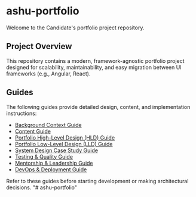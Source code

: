 # ashu-portfolio

Welcome to the Candidate's portfolio project repository.

## Project Overview
This repository contains a modern, framework-agnostic portfolio project designed for scalability, maintainability, and easy migration between UI frameworks (e.g., Angular, React).

## Guides
The following guides provide detailed design, content, and implementation instructions:

- [Background Context Guide](guides/background-context-guide.md)
- [Content Guide](guides/content-guide.md)
- [Portfolio High-Level Design (HLD) Guide](guides/portfolio-hld-guide.md)
- [Portfolio Low-Level Design (LLD) Guide](guides/portfolio-lld-guide.md)
- [System Design Case Study Guide](guides/system-design-case-study-guide.md)
- [Testing & Quality Guide](guides/testing-quality-guide.md)
- [Mentorship & Leadership Guide](guides/mentorship-leadership-guide.md)
- [DevOps & Deployment Guide](guides/devops-deployment-guide.md)

Refer to these guides before starting development or making architectural decisions.
"# ashu-portfolio" 
